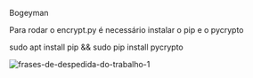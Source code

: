 Bogeyman

Para rodar o encrypt.py é necessário instalar o pip e o pycrypto

sudo apt install pip && sudo pip install pycrypto

![frases-de-despedida-do-trabalho-1](https://user-images.githubusercontent.com/6726442/130009612-d82ad817-470d-4667-8b9c-b31aa8cac5f2.gif)

